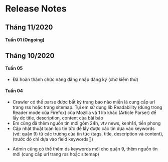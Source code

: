 # Release Notes 

## Tháng 11/2020

#### Tuần 01 (Ongoing)

## Tháng 10/2020

#### Tuần 05
 - Đã hoàn thành chức năng đăng nhập đăng ký (chờ kiểm thử)
 
#### Tuần 04
- Crawler có thể parse được bất kỳ trang báo nào miễn là cung cấp url trang rss hoặc trang sitemap. Tụi em sử dụng lib Readability (dùng trong Reader mode của Firefox) của Mozilla và 1 lib khác (Article Parser) để lấy dc title, description, content của bài báo
- Em cũng đã thêm nguồn tin mới gồm 24h, vtv news, kenh14, tiền phong
- Cập nhật thuật toán lọc tin tức để lấy được các tin dựa vào keywords (vd: quận 9) từ các trường của tin tức (tags, title, description và content), (trước đó chỉ dựa vào field keywords[])
+ Admin cũng có thể thêm ds keywords mới cho quận 9, thêm nguồn tin mới (cung cấp url trang rss hoặc sitemap)
